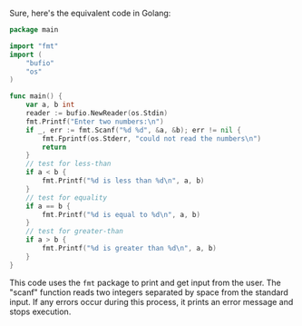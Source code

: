 Sure, here's the equivalent code in Golang:

```go
package main

import "fmt"
import (
	"bufio"
	"os"
)

func main() {
	var a, b int
	reader := bufio.NewReader(os.Stdin)
	fmt.Printf("Enter two numbers:\n")
	if _, err := fmt.Scanf("%d %d", &a, &b); err != nil {
		fmt.Fprintf(os.Stderr, "could not read the numbers\n")
		return
	}
	// test for less-than
	if a < b {
		fmt.Printf("%d is less than %d\n", a, b)
	}
	// test for equality
	if a == b {
		fmt.Printf("%d is equal to %d\n", a, b)
	}
	// test for greater-than
	if a > b {
		fmt.Printf("%d is greater than %d\n", a, b)
	}
}
```
This code uses the `fmt` package to print and get input from the user. The "scanf" function reads two integers separated by space from the standard input. If any errors occur during this process, it prints an error message and stops execution.

